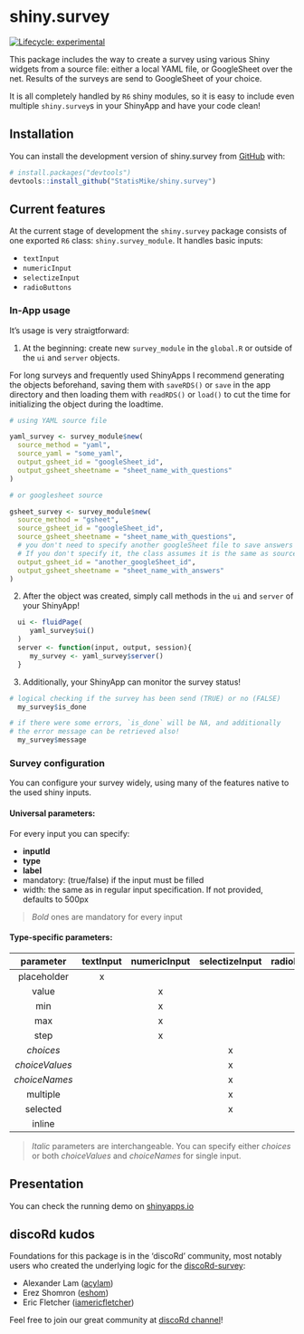 
<!-- README.md is generated from README.Rmd. Please edit that file -->

# shiny.survey

<!-- badges: start -->

[![Lifecycle:
experimental](https://img.shields.io/badge/lifecycle-experimental-orange.svg)](https://lifecycle.r-lib.org/articles/stages.html#experimental)
<!-- badges: end -->

This package includes the way to create a survey using various Shiny
widgets from a source file: either a local YAML file, or GoogleSheet
over the net. Results of the surveys are send to GoogleSheet of your
choice.

It is all completely handled by `R6` shiny modules, so it is easy to
include even multiple `shiny.survey`s in your ShinyApp and have your
code clean!

## Installation

You can install the development version of shiny.survey from
[GitHub](https://github.com/) with:

``` r
# install.packages("devtools")
devtools::install_github("StatisMike/shiny.survey")
```

## Current features

At the current stage of development the `shiny.survey` package consists
of one exported `R6` class: `shiny.survey_module`. It handles basic
inputs:

-   `textInput`
-   `numericInput`
-   `selectizeInput`
-   `radioButtons`

### In-App usage

It’s usage is very straigtforward:

1.  At the beginning: create new `survey_module` in the `global.R` or
    outside of the `ui` and `server` objects.

For long surveys and frequently used ShinyApps I recommend generating
the objects beforehand, saving them with `saveRDS()` or `save` in the
app directory and then loading them with `readRDS()` or `load()` to cut
the time for initializing the object during the loadtime.

``` r
# using YAML source file

yaml_survey <- survey_module$new(
  source_method = "yaml",
  source_yaml = "some_yaml",
  output_gsheet_id = "googleSheet_id",
  output_gsheet_sheetname = "sheet_name_with_questions"
)

# or googlesheet source

gsheet_survey <- survey_module$new(
  source_method = "gsheet",
  source_gsheet_id = "googleSheet_id",
  source_gsheet_sheetname = "sheet_name_with_questions",
  # you don't need to specify another googleSheet file to save answers
  # If you don't specify it, the class assumes it is the same as source one
  output_gsheet_id = "another_googleSheet_id",
  output_gsheet_sheetname = "sheet_name_with_answers"
)
```

2.  After the object was created, simply call methods in the `ui` and
    `server` of your ShinyApp!

``` r
  ui <- fluidPage(
     yaml_survey$ui()
  )
  server <- function(input, output, session){
     my_survey <- yaml_survey$server()
  }
```

3.  Additionally, your ShinyApp can monitor the survey status!

``` r
# logical checking if the survey has been send (TRUE) or no (FALSE)
  my_survey$is_done 

# if there were some errors, `is_done` will be NA, and additionally
# the error message can be retrieved also!
  my_survey$message
```

### Survey configuration

You can configure your survey widely, using many of the features native
to the used shiny inputs.

#### Universal parameters:

For every input you can specify:

-   **inputId**
-   **type**
-   **label**
-   mandatory: (true/false) if the input must be filled
-   width: the same as in regular input specification. If not provided,
    defaults to 500px

> *Bold* ones are mandatory for every input

#### Type-specific parameters:

|   parameter    | textInput | numericInput | selectizeInput | radioButtons |
|:--------------:|:---------:|:------------:|:--------------:|:------------:|
|  placeholder   |     x     |              |                |              |
|     value      |           |      x       |                |              |
|      min       |           |      x       |                |              |
|      max       |           |      x       |                |              |
|      step      |           |      x       |                |              |
|   *choices*    |           |              |       x        |      x       |
| *choiceValues* |           |              |       x        |      x       |
| *choiceNames*  |           |              |       x        |      x       |
|    multiple    |           |              |       x        |              |
|    selected    |           |              |       x        |      x       |
|     inline     |           |              |                |      x       |

> *Italic* parameters are interchangeable. You can specify either
> *choices* or both *choiceValues* and *choiceNames* for single input.

## Presentation

You can check the running demo on
<a href="https://statismik.shinyapps.io/shinysurvey_sneakpeek/" target="_blank">shinyapps.io</a>

## discoRd kudos

Foundations for this package is in the ‘discoRd’ community, most notably
users who created the underlying logic for the
<a href="https://github.com/discoRd-org/discoRd-survey" target="_blank">discoRd-survey</a>:

-   Alexander Lam
    (<a href="https://github.com/acylam" target="_blank">acylam</a>)
-   Erez Shomron
    (<a href="https://github.com/eshom" target="_blank">eshom</a>)
-   Eric Fletcher
    (<a href="https://github.com/iamericfletcher" target="_blank">iamericfletcher</a>)

Feel free to join our great community at
<a href="https://discord.gg/FuTSvkSCVj" target="_blank">discoRd channel</a>!
